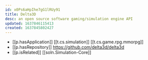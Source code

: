 ```yaml
---
id: x0Ps6aHpIhe7gG1lRUy91
title: Delta3D
desc: an open source software gaming/simulation engine API
updated: 1637846115413
created: 1637845802427
---
```



- [[p.hasApplication]] [[t.cs.simulation]] [[t.cs.game.rpg.mmorpg]]
- [[p.hasRepository]] https://github.com/delta3d/delta3d
- [[p.isRelated]] [[soln.Simulation-Core]]
